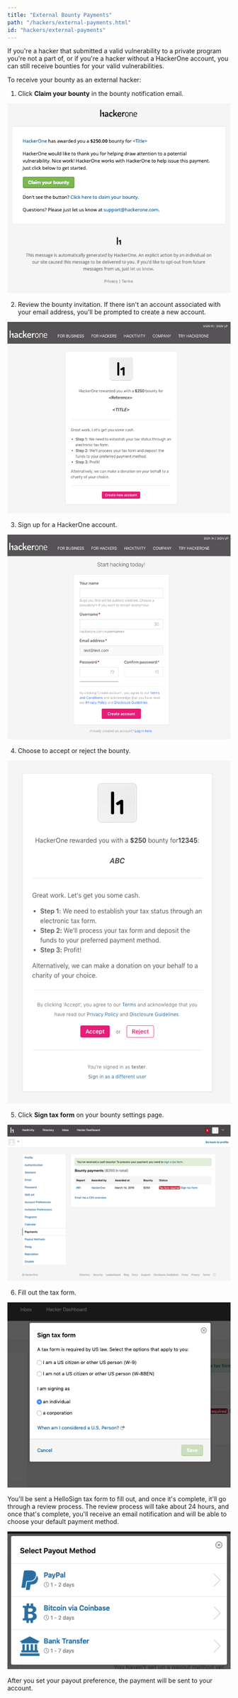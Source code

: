 ```yaml
---
title: "External Bounty Payments"
path: "/hackers/external-payments.html"
id: "hackers/external-payments"
---
```


If you're a hacker that submitted a valid vulnerability to a private program you're not a part of, or if you're a hacker without a HackerOne account, you can still receive bounties for your valid vulnerabilities.

To receive your bounty as an external hacker:
1. Click **Claim your bounty** in the bounty notification email.

![bounty notification email](./images/external-payment-1.png)

2. Review the bounty invitation. If there isn't an account associated with your email address, you'll be prompted to create a new account.

![bounty invitation](./images/external-payment-2.png)

3. Sign up for a HackerOne account.

![sign up account page](./images/external-payment-3.png)

4. Choose to accept or reject the bounty.

![hg](./images/external-payment-4.png)

5. Click **Sign tax form** on your bounty settings page.

![jk](./images/external-payment-5.png)

6. Fill out the tax form.

![jk](./images/external-payment-6.png)

You'll be sent a HelloSign tax form to fill out, and once it's complete, it'll go through a review process. The review process will take about 24 hours, and once that's complete, you'll receive an email notification and will be able to choose your default payment method.

![jk](./images/external-payment-7.png)

After you set your payout preference, the payment will be sent to your account.
